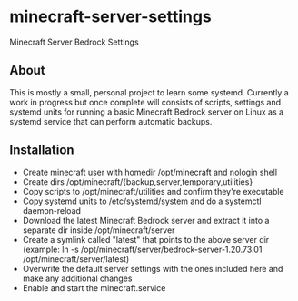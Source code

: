 # minecraft-server-settings
Minecraft Server Bedrock Settings

## About
This is mostly a small, personal project to learn some systemd. Currently a work in progress but once complete will consists of scripts, settings and systemd units for running a basic Minecraft Bedrock server on Linux as a systemd service that can perform automatic backups.

## Installation
* Create minecraft user with homedir /opt/minecraft and nologin shell
* Create dirs /opt/minecraft/{backup,server,temporary,utilities}
* Copy scripts to /opt/minecraft/utilities and confirm they're executable
* Copy systemd units to /etc/systemd/system and do a systemctl daemon-reload
* Download the latest Minecraft Bedrock server and extract it into a separate dir inside /opt/minecraft/server
* Create a symlink called "latest" that points to the above server dir (example: ln -s /opt/minecraft/server/bedrock-server-1.20.73.01 /opt/minecraft/server/latest)
* Overwrite the default server settings with the ones included here and make any additional changes
* Enable and start the minecraft.service
